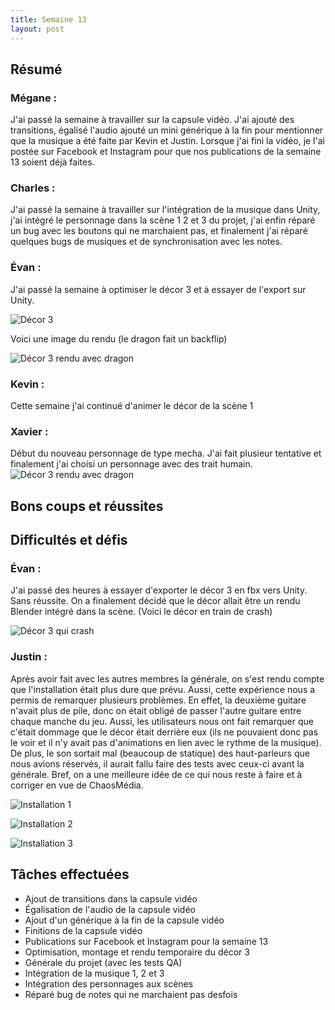 ```yaml
---
title: Semaine 13
layout: post
---
```


## Résumé

### Mégane :

J'ai passé la semaine à travailler sur la capsule vidéo. J'ai ajouté des transitions, égalisé l'audio ajouté un mini générique à la fin pour mentionner que la musique a été faite par Kevin et Justin. Lorsque j'ai fini la vidéo, je l'ai postée sur Facebook et Instagram pour que nos publications de la semaine 13 soient déjà faites.

### Charles :

J'ai passé la semaine à travailler sur l'intégration de la musique dans Unity, j'ai intégré le personnage dans la scène 1 2 et 3 du projet, j'ai enfin réparé un bug avec les boutons qui ne marchaient pas, et finalement j'ai réparé quelques bugs de musiques et de synchronisation avec les notes.

### Évan :

J'ai passé la semaine à optimiser le décor 3 et à essayer de l'export sur Unity.

![Décor 3](../medias/decor3.png)

Voici une image du rendu (le dragon fait un backflip)

![Décor 3 rendu avec dragon](../medias/backflip.PNG)

### Kevin :

Cette semaine j'ai continué d'animer le décor de la scène 1

### Xavier :
Début du nouveau personnage de type mecha. J'ai fait plusieur tentative et finalement j'ai choisi un personnage avec des trait humain.
![Décor 3 rendu avec dragon](../medias/CaptureRobot2.2.JPG)


## Bons coups et réussites

## Difficultés et défis

### Évan :

J'ai passé des heures à essayer d'exporter le décor 3 en fbx vers Unity. Sans réussite. On a finalement décidé que le décor allait être un rendu Blender intégré dans la scène. (Voici le décor en train de crash)

![Décor 3 qui crash](../medias/decor3_crash.png)

### Justin :

Après avoir fait avec les autres membres la générale, on s'est rendu compte que l'installation était plus dure que prévu. Aussi, cette expérience nous a permis de remarquer plusieurs problèmes. En effet, la deuxième guitare n'avait plus de pile, donc on était obligé de passer l'autre guitare entre chaque manche du jeu. Aussi, les utilisateurs nous ont fait remarquer que c'était dommage que le décor était derrière eux (ils ne pouvaient donc pas le voir et il n'y avait pas d'animations en lien avec le rythme de la musique). De plus, le son sortait mal (beaucoup de statique) des haut-parleurs que nous avions réservés, il aurait fallu faire des tests avec ceux-ci avant la générale. Bref, on a une meilleure idée de ce qui nous reste à faire et à corriger en vue de ChaosMédia.

![Installation 1](../medias/installation1.PNG)

![Installation 2](../medias/installation2.PNG)

![Installation 3](../medias/installation3.PNG)

## Tâches effectuées

- Ajout de transitions dans la capsule vidéo
- Égalisation de l'audio de la capsule vidéo
- Ajout d'un générique à la fin de la capsule vidéo
- Finitions de la capsule vidéo
- Publications sur Facebook et Instagram pour la semaine 13
- Optimisation, montage et rendu temporaire du décor 3
- Générale du projet (avec les tests QA)
- Intégration de la musique 1, 2 et 3
- Intégration des personnages aux scènes
- Réparé bug de notes qui ne marchaient pas desfois
